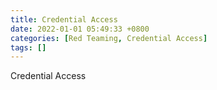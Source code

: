 ```yaml
---
title: Credential Access
date: 2022-01-01 05:49:33 +0800
categories: [Red Teaming, Credential Access]
tags: []  
---
```


Credential Access
